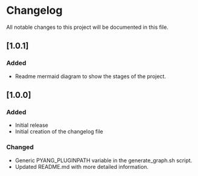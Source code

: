 # Changelog

All notable changes to this project will be documented in this file.

## [1.0.1]
### Added
- Readme mermaid diagram to show the stages of the project.

## [1.0.0]
### Added
- Initial release
- Initial creation of the changelog file
### Changed
- Generic PYANG_PLUGINPATH variable in the generate_graph.sh script.
- Updated README.md with more detailed information.
